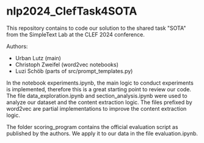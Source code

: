 # nlp2024_ClefTask4SOTA
This repository contains to code our solution to the shared task "SOTA" from the SimpleText Lab at the CLEF 2024 conference.

Authors:
- Urban Lutz (main)
- Christoph Zweifel (word2vec notebooks)
- Luzi Schöb (parts of src/prompt_templates.py)

In the notebook experiments.ipynb, the main logic to conduct experiments is implemented, therefore this is a great starting point to review our code.
The file data_exploration.ipynb and section_analysis.ipynb were used to analyze our dataset and the content extraction logic. 
The files prefixed by word2vec are partial implementations to improve the content extraction logic.

The folder scoring_program contains the official evaluation script as published by the authors. We apply it to our data in the file evaluation.ipynb.